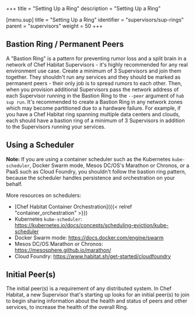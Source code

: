 +++
title = "Setting Up a Ring"
description = "Setting Up a Ring"


[menu.sup]
    title = "Setting Up a Ring"
    identifier = "supervisors/sup-rings"
    parent = "supervisors"
    weight = 50
+++

## Bastion Ring / Permanent Peers

A "Bastion Ring" is a pattern for preventing rumor loss and a split brain in a network of Chef Habitat Supervisors - it's highly recommended for any real environment use case. Create a minimum of 3 Supervisors and join them together. They shouldn't run any services and they should be marked as permanent peers - their only job is to spread rumors to each other. Then, when you provision additional Supervisors pass the network address of each Supervisor running in the Bastion Ring to the `--peer` argument of `hab sup run`. It's recommended to create a Bastion Ring in any network zones which may become partitioned due to a hardware failure. For example, if you have a Chef Habitat ring spanning multiple data centers and clouds, each should have a bastion ring of a minimum of 3 Supervisors in addition to the Supervisors running your services.

## Using a Scheduler

**Note:** If you are using a container scheduler such as the Kubernetes `kube-scheduler`, Docker Swarm mode, Mesos DC/OS's Marathon or Chronos, or a PaaS such as Cloud Foundry, you shouldn't follow the bastion ring pattern, because the scheduler handles persistence and orchestration on your behalf.

More resources on schedulers:

- [Chef Habitat Container Orchestration]({{< relref "container_orchestration" >}})
- Kubernetes `kube-scheduler`: <https://kubernetes.io/docs/concepts/scheduling-eviction/kube-scheduler>
- Docker Swarm mode: <https://docs.docker.com/engine/swarm>
- Mesos DC/OS Marathon or Chronos: <https://mesosphere.github.io/marathon/>
- Cloud Foundry: <https://www.habitat.sh/get-started/cloudfoundry>

## Initial Peer(s)

The initial peer(s) is a requirement of any distributed system. In Chef Habitat, a new Supervisor that's starting up looks for an initial peer(s) to join to begin sharing information about the health and status of peers and other services, to increase the health of the overall Ring.
